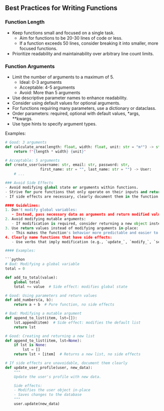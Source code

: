 ## Best Practices for Writing Functions

### Function Length
- Keep functions small and focused on a single task.
  - Aim for functions to be 20-30 lines of code or less.
  - If a function exceeds 50 lines, consider breaking it into smaller, more focused functions.
- Prioritize readability and maintainability over arbitrary line count limits.

### Function Arguments

- Limit the number of arguments to a maximum of 5.
  - Ideal: 0-3 arguments
  - Acceptable: 4-5 arguments
  - Avoid: More than 5 arguments
- Use descriptive parameter names to enhance readability.
- Consider using default values for optional arguments.
- For functions requiring many parameters, use a dictionary or dataclass.
- Order parameters: required, optional with default values, *args, **kwargs.
- Use type hints to specify argument types.

Examples:
```python
# Good: 3 arguments
def calculate_area(length: float, width: float, unit: str = "m²") -> str:
    return f"{length * width} {unit}"

# Acceptable: 5 arguments
def create_user(username: str, email: str, password: str, 
                first_name: str = "", last_name: str = "") -> User:
    # ...

### Avoid Side Effects
- Avoid modifying global state or arguments within functions.
- Strive for pure functions that only operate on their inputs and return a result.
- If side effects are necessary, clearly document them in the function's docstring.

#### Guidelines:
1. Don't modify global variables:
   - Instead, pass necessary data as arguments and return modified values.
2. Avoid modifying mutable arguments:
   - If modification is required, consider returning a new object instead.
3. Use return values instead of modifying arguments in-place:
   - This makes the function's behavior more predictable and easier to test.
4. Clearly name functions that have side effects:
   - Use verbs that imply modification (e.g., `update_`, `modify_`, `set_`).

#### Examples:

```python
# Bad: Modifying a global variable
total = 0

def add_to_total(value):
    global total
    total += value  # Side effect: modifies global state

# Good: Using parameters and return values
def add_numbers(a, b):
    return a + b  # Pure function, no side effects

# Bad: Modifying a mutable argument
def append_to_list(item, lst=[]):
    lst.append(item)  # Side effect: modifies the default list
    return lst

# Good: Creating and returning a new list
def append_to_list(item, lst=None):
    if lst is None:
        lst = []
    return lst + [item]  # Returns a new list, no side effects

# If side effects are unavoidable, document them clearly
def update_user_profile(user, new_data):
    """
    Update the user's profile with new data.

    Side effects:
    - Modifies the user object in-place
    - Saves changes to the database
    """
    user.update(new_data)